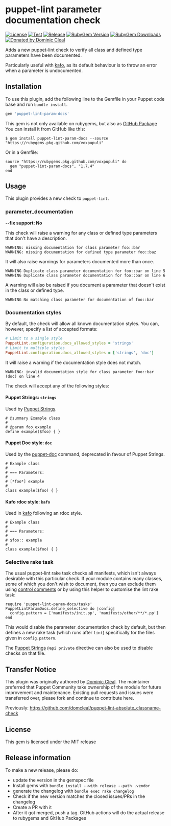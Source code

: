 # puppet-lint parameter documentation check

[![License](https://img.shields.io/github/license/voxpupuli/puppet-lint-trailing_comma-check.svg)](https://github.com/voxpupuli/puppet-lint-trailing_comma-check/blob/master/LICENSE)
[![Test](https://github.com/voxpupuli/puppet-lint-param-docs/actions/workflows/test.yml/badge.svg)](https://github.com/voxpupuli/puppet-lint-param-docs/actions/workflows/test.yml)
[![Release](https://github.com/voxpupuli/puppet-lint-param-docs/actions/workflows/release.yml/badge.svg)](https://github.com/voxpupuli/puppet-lint-param-docs/actions/workflows/release.yml)
[![RubyGem Version](https://img.shields.io/gem/v/puppet-lint-param-docs.svg)](https://rubygems.org/gems/puppet-lint-param-docs)
[![RubyGem Downloads](https://img.shields.io/gem/dt/puppet-lint-param-docs.svg)](https://rubygems.org/gems/puppet-lint-param-docs)
[![Donated by Dominic Cleal](https://img.shields.io/badge/donated%20by-Dominic%20Cleal-fb7047.svg)](#transfer-notice)

Adds a new puppet-lint check to verify all class and defined type parameters
have been documented.

Particularly useful with [kafo](https://github.com/theforeman/kafo), as its
default behaviour is to throw an error when a parameter is undocumented.

## Installation

To use this plugin, add the following line to the Gemfile in your Puppet code
base and run `bundle install`.

```ruby
gem 'puppet-lint-param-docs'
```

This gem is not only available on rubygems, but also as [GitHub Package](https://github.com/voxpupuli/puppet-lint-param-docs/packages/)
You can install it from GitHub like this:

```
$ gem install puppet-lint-param-docs --source "https://rubygems.pkg.github.com/voxpupuli"
```

Or in a Gemfile:

```
source "https://rubygems.pkg.github.com/voxpupuli" do
  gem "puppet-lint-param-docs", "1.7.4"
end
```

## Usage

This plugin provides a new check to `puppet-lint`.

### parameter\_documentation

**--fix support: No**

This check will raise a warning for any class or defined type parameters that
don't have a description.

```
WARNING: missing documentation for class parameter foo::bar
WARNING: missing documentation for defined type parameter foo::baz
```

It will also raise warnings for parameters documented more than once.

```
WARNING Duplicate class parameter documentation for foo::bar on line 5
WARNING Duplicate class parameter documentation for foo::bar on line 6
```

A warning will also be raised if you document a parameter that doesn't exist in the class or defined type.

```
WARNING No matching class parameter for documentation of foo::bar
```

### Documentation styles

By default, the check will allow all known documentation styles.
You can, however, specify a list of accepted formats:

```ruby
# Limit to a single style
PuppetLint.configuration.docs_allowed_styles = 'strings'
# Limit to multiple styles
PuppetLint.configuration.docs_allowed_styles = ['strings', 'doc']
```

It will raise a warning if the documentation style does not match.

```
WARNING: invalid documentation style for class parameter foo::bar (doc) on line 4
```

The check will accept any of the following styles:

#### Puppet Strings: `strings`

Used by [Puppet Strings](https://github.com/puppetlabs/puppetlabs-strings).

```puppet
# @summary Example class
#
# @param foo example
define example($foo) { }
```

#### Puppet Doc style: `doc`

Used by the [puppet-doc](https://puppet.com/docs/puppet/6.18/man/doc.html)
command, deprecated in favour of Puppet Strings.

```puppet
# Example class
#
# === Parameters:
#
# [*foo*] example
#
class example($foo) { }
```

#### Kafo rdoc style: `kafo`

Used in [kafo](https://github.com/theforeman/kafo#documentation) following an
rdoc style.

```puppet
# Example class
#
# === Parameters:
#
# $foo:: example
#
class example($foo) { }
```

### Selective rake task

The usual puppet-lint rake task checks all manifests, which isn't always
desirable with this particular check.  If your module contains many classes,
some of which you don't wish to document, then you can exclude them using
[control comments](http://puppet-lint.com/controlcomments/) or by using this
helper to customise the lint rake task:

    require 'puppet-lint-param-docs/tasks'
    PuppetLintParamDocs.define_selective do |config|
      config.pattern = ['manifests/init.pp', 'manifests/other/**/*.pp']
    end

This would disable the parameter\_documentation check by default, but then
defines a new rake task (which runs after `lint`) specifically for the files
given in `config.pattern`.

The [Puppet Strings](#puppet_strings) `@api private` directive can also be used
to disable checks on that file.

## Transfer Notice

This plugin was originally authored by [Dominic Cleal](https://github.com/domcleal).
The maintainer preferred that Puppet Community take ownership of the module for future improvement and maintenance.
Existing pull requests and issues were transferred over, please fork and continue to contribute here.

Previously: https://github.com/domcleal/puppet-lint-absolute_classname-check

## License

This gem is licensed under the MIT release

## Release information

To make a new release, please do:
* update the version in the gemspec file
* Install gems with `bundle install --with release --path .vendor`
* generate the changelog with `bundle exec rake changelog`
* Check if the new version matches the closed issues/PRs in the changelog
* Create a PR with it
* After it got merged, push a tag. GitHub actions will do the actual release to rubygems and GitHub Packages
